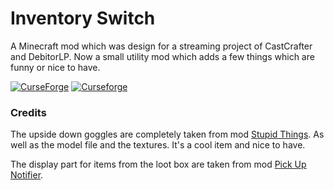 # Inventory Switch
A Minecraft mod which was design for a streaming project of CastCrafter and DebitorLP. Now a small utility mod which adds a few things which are funny or nice to have.

[![CurseForge](http://cf.way2muchnoise.eu/full_PROJECTID_downloads.svg)](https://www.curseforge.com/minecraft/mc-mods/project-name)
[![Curseforge](http://cf.way2muchnoise.eu/versions/For%20MC_PROJECTID_all.svg)](https://www.curseforge.com/minecraft/mc-mods/project-name)

### Credits
The upside down goggles are completely taken from mod [Stupid Things](https://github.com/Furgl/Stupid-Things/). As well as the model file and the textures. It's a cool item and nice to have.

The display part for items from the loot box are taken from mod [Pick Up Notifier](https://github.com/Fuzss/pickupnotifier).

